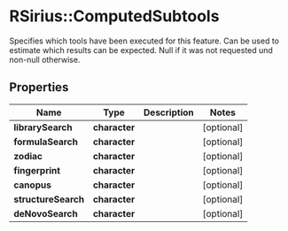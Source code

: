 # RSirius::ComputedSubtools

Specifies which tools have been executed for this feature. Can be used to estimate which results can be expected. Null if it was not requested und non-null otherwise.

## Properties
Name | Type | Description | Notes
------------ | ------------- | ------------- | -------------
**librarySearch** | **character** |  | [optional] 
**formulaSearch** | **character** |  | [optional] 
**zodiac** | **character** |  | [optional] 
**fingerprint** | **character** |  | [optional] 
**canopus** | **character** |  | [optional] 
**structureSearch** | **character** |  | [optional] 
**deNovoSearch** | **character** |  | [optional] 


